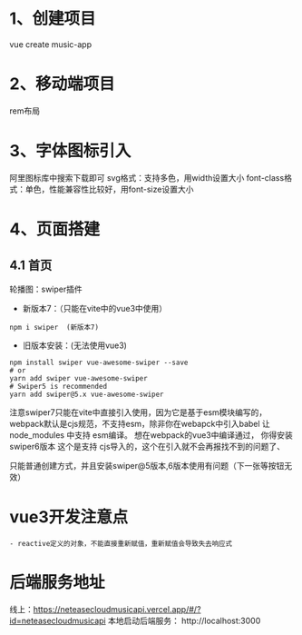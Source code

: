 # 1、创建项目
vue create music-app

# 2、移动端项目
rem布局

# 3、字体图标引入
阿里图标库中搜索下载即可
svg格式：支持多色，用width设置大小
font-class格式：单色，性能兼容性比较好，用font-size设置大小

# 4、页面搭建
## 4.1 首页
轮播图：swiper插件
- 新版本7：（只能在vite中的vue3中使用）
```
npm i swiper  (新版本7)  
```

- 旧版本安装：(无法使用vue3)
```
npm install swiper vue-awesome-swiper --save   
# or
yarn add swiper vue-awesome-swiper
# Swiper5 is recommended
yarn add swiper@5.x vue-awesome-swiper
```
注意swiper7只能在vite中直接引入使用，因为它是基于esm模块编写的，webpack默认是cjs规范，不支持esm，除非你在webapck中引入babel 让node_modules 中支持 esm编译。
想在webpack的vue3中编译通过， 你得安装swiper6版本 这个是支持 cjs导入的，这个在引入就不会再报找不到的问题了、

只能普通创建方式，并且安装swiper@5版本,6版本使用有问题（下一张等按钮无效）



# vue3开发注意点
    - reactive定义的对象，不能直接重新赋值，重新赋值会导致失去响应式
# 后端服务地址
线上：https://neteasecloudmusicapi.vercel.app/#/?id=neteasecloudmusicapi
本地启动后端服务： http://localhost:3000